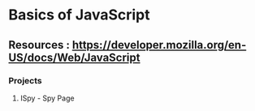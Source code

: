 # Basics of JavaScript

## Resources : https://developer.mozilla.org/en-US/docs/Web/JavaScript


### Projects
1. ISpy - Spy Page
